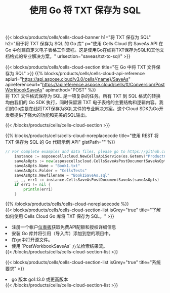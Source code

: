 ﻿---
title: 使用 Go 将 TXT 保存为 SQL
description: 利用Aspose.Cells Cloud SDK for Go将TXT格式文件保存为SQL格式文件。
kwords: Excel, Save TXT as SQL, REST, Go
howto: How to save TXT as SQL using Aspose.Cells Cloud Go library.
---
{{< blocks/products/cells/cells-cloud-banner h1="将 TXT 保存为 SQL" h2="用于将 TXT 保存为 SQL 的 Go 库" p="使用 Cells Cloud 的 SaveAs API 在 Go 中创建自定义电子表格工作流程。这是使用Go在线将TXT保存为SQL和其他文档格式的专业解决方案。" urlsection="saveas/txt-to-sql/" >}}

{{< blocks/products/cells/cells-cloud-section title="在 Go 中将 TXT 文件保存为 SQL" >}}
{{% blocks/products/cells/cells-cloud-api-reference apiurl="https://api.aspose.cloud/v3.0/cells/{name}/SaveAs" apireferenceurl="https://apireference.aspose.cloud/cells/#/Conversion/PostWorkbookSaveAs" apimethod="POST" %}}
<br/>
将 TXT 文件格式保存为 SQL 是一项复杂的任务。所有 TXT 到 SQL 格式的转换均由我们的 Go SDK 执行，同时保留源 TXT 电子表格的主要结构和逻辑内容。我们的Go库是在线将TXT保存为SQL文件的专业解决方案。这个Cloud SDK为Go开发者提供了强大的功能和完美的SQL输出。

{{< /blocks/products/cells/cells-cloud-section >}}

{{% blocks/products/cells/cells-cloud-noreplacecode title="使用 REST 将 TXT 保存为 SQL 的 Go 代码示例 API" gistPath="" %}}
  
```go
// For complete examples and data files, please go to https://github.com/aspose-cells-cloud/aspose-cells-cloud-go/
    instance := asposecellscloud.NewCellsApiService(os.Getenv("ProductClientId"), os.Getenv("ProductClientSecret"))
    saveAsOpts := new(asposecellscloud.CellsSaveAsPostDocumentSaveAsOpts)
    saveAsOpts.Name = "Book1.txt"
    saveAsOpts.Folder = "CellsTests"
    saveAsOpts.Newfilename = "Book1SaveAs.sql"
    _, _, err1 := instance.CellsSaveAsPostDocumentSaveAs(saveAsOpts)
    if err1 != nil {
	    println(err1)
    }
```
  
{{% /blocks/products/cells/cells-cloud-noreplacecode %}}
<br/>
{{< blocks/products/cells/cells-cloud-section-list isGrey="true" title="了解如何使用 Cells Cloud Go 库将 TXT 保存为 SQL。" >}}
<li>注册一个帐户<a href="https://dashboard.aspose.cloud/">仪表板</a>获取免费API配额和授权详细信息</li>
<li>安装 Go 库并将引用（导入库）添加到您的项目中。</li>
<li>在go中打开源文件。</li>
<li>使用 `PostWorkbookSaveAs` 方法检索结果流。</li>
{{< /blocks/products/cells/cells-cloud-section-list >}}

{{< blocks/products/cells/cells-cloud-section-list isGrey="true" title="系统要求" >}}
<li>go 版本 go1.13.0 或更高版本</li>
{{< /blocks/products/cells/cells-cloud-section-list >}}
